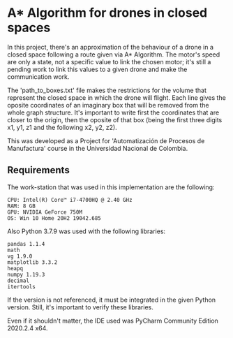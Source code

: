 # A* Algorithm for drones in closed spaces

In this project, there's an approximation of the behaviour of a drone in a closed space following a route given via A* Algorithm.
The motor's speed are only a state, not a specific value to link the chosen motor; it's still a pending work to link this values to a given drone and make the communication work. 

The 'path_to_boxes.txt' file makes the restrictions for the volume that represent the closed space in which the drone will flight. Each line gives the oposite coordinates of an imaginary box that will be removed from the whole graph structure. It's important to write first the coordinates that are closer to the origin, then the oposite of that box (being the first three digits x1, y1, z1 and the following x2, y2, z2).

This was developed as a Project for 'Automatización de Procesos de Manufactura' course in the Universidad Nacional de Colombia.

## Requirements

The work-station that was used in this implementation are the following:

    CPU: Intel(R) Core™ i7-4700HQ @ 2.40 GHz
    RAM: 8 GB
    GPU: NVIDIA GeForce 750M
    OS: Win 10 Home 20H2 19042.685

Also Python 3.7.9 was used with the following libraries:

    pandas 1.1.4
    math
    vg 1.9.0
    matplotlib 3.3.2
    heapq
    numpy 1.19.3
    decimal
    itertools

If the version is not referenced, it must be integrated in the given Python version. Still, it's important to verify these libraries.

Even if it shouldn't matter, the IDE used was PyCharm Community Edition 2020.2.4 x64.
